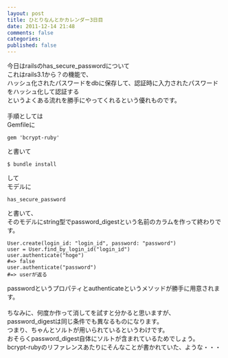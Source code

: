```yaml
---
layout: post
title: ひとりなんとかカレンダー3日目
date: 2011-12-14 21:48
comments: false
categories: 
published: false
---
```


今日はrailsのhas\_secure\_passwordについて\
これはrails3.1から？の機能で、\
ハッシュ化されたパスワードをdbに保存して、認証時に入力されたパスワードをハッシュ化して認証する\
というよくある流れを勝手にやってくれるという優れものです。\
\
手順としては\
Gemfileに

~~~~ {.syntax-highlight}
gem 'bcrypt-ruby'
~~~~

と書いて

    $ bundle install

して\
モデルに

~~~~ {.syntax-highlight}
has_secure_password
~~~~

と書いて、\
そのモデルにstring型でpassword\_digestという名前のカラムを作って終わりです。

~~~~ {.syntax-highlight}
User.create(login_id: "login_id", password: "password")
user = User.find_by_login_id("login_id")
user.authenticate("hoge")
#=> false
user.authenticate("password")
#=> userが返る
~~~~

passwordというプロパティとauthenticateというメソッドが勝手に用意されます。\
\
ちなみに、何度か作って消してを試すと分かると思いますが、\
password\_digestは同じ条件でも異なるものになります。\
つまり、ちゃんとソルトが用いられているというわけです。\
おそらくpassword\_digest自体にソルトが含まれているためでしょう。\
bcrypt-rubyのリファレンスあたりにそんなことが書かれていた、ような・・・
